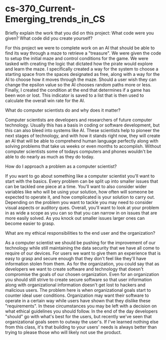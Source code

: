 # cs-370_Current-Emerging_trends_in_CS

Briefly explain the work that you did on this project: What code were you given? What code did you create yourself?
        
 For this project we were to complete work on an AI that should be able to find its way through a maze to retrieve a "treasure". We were given the code to setup the initial maze and control conditions for the game. We were tasked with creating the logic that dictated how the pirate would explore and learn the maze. I specifically created a way for the system to choose a starting space from the spaces designated as free, along with a way for the AI to choose how it moves through the maze. Should a user wish they can change the epsilon value so the AI chooses random paths more or less. Finally, I created the condition at the end that determines if a game has been won or lost. This indicator is saved to a list that is then used to calculate the overall win rate for the AI. 

 
What do computer scientists do and why does it matter?
	
 Computer scientists are developers and researchers of future computer technology. Usually this has a basis in coding or software development, but this can also bleed into systems like AI. These scientists help to pioneer the next stages of technology, and with how it stands right now, they will create an AI that will be able to comprehend human language perfectly along with solving problems that take us weeks or even months to accomplish. Without computer scientists some of todays computers and phones wouldn't be able to do nearly as much as they do today.

 
How do I approach a problem as a computer scientist?
	
 If you want to go about something like a computer scientist you'll want to start with the basics. Every problem can be split up into smaller issues that can be tackled one piece at a time. You'll want to also consider wider variables like who will be using your solution, how often will someone be expected to operate it, and how complicated is your solution to carry out. Depending on the problem you want to tackle you may need to consider visual aspects or auditory ques. Overall, you'll want to look at your problem in as wide a scope as you can so that you can narrow in on issues that are more easily solved. As you knock out smaller issues larger ones can become easier to grasp. 

 
What are my ethical responsibilities to the end user and the organization?
	
 As a computer scientist we should be pushing for the improvement of our technology while still maintaining the data security that we have all come to require of our devices. For users we want to give them an experience that is easy to grasp and secure enough that they don't feel like they'll have information stolen from them. As for the organization, you could say that as developers we want to create software and technology that doesn't compromise the goals of our chosen organization. Even for an organization you should still strive to create secure software so that user information along with organizational information doesn't get lost to hackers and malicious users. The problem here is when organizational goals start to counter ideal user conditions. Organization may want their software to operate in a certain way while users have shown that they dislike these "requirements". In these circumstances you may be left with a decision on what ethical guidelines you should follow. In the end of the day developers "should" go with what's best for the users, but recently we've seen that organizational goals seem to outway the user's. If I've learned nothing else from this class, it's that building to your users' needs is always better than trying to please those who will likely not use the product. 
